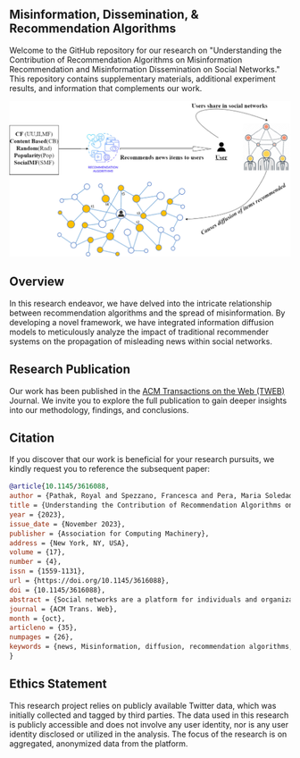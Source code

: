 ## Misinformation, Dissemination, & Recommendation Algorithms

Welcome to the GitHub repository for our research on "Understanding the Contribution of Recommendation Algorithms on Misinformation Recommendation and Misinformation Dissemination on Social Networks." This repository contains supplementary materials, additional experiment results, and information that complements our work.

<p align="center">
  <img src="experiment.png" alt="Experimental Setup" width="750"/>
</p>

## Overview

In this research endeavor, we have delved into the intricate relationship between recommendation algorithms and the spread of misinformation. By developing a novel framework, we have integrated information diffusion models to meticulously analyze the impact of traditional recommender systems on the propagation of misleading news within social networks.

## Research Publication

Our work has been published in the [ACM Transactions on the Web (TWEB)](https://doi.org/10.1145/3616088) Journal. We invite you to explore the full publication to gain deeper insights into our methodology, findings, and conclusions.

## Citation
  If you discover that our work is beneficial for your research pursuits, we kindly request you to reference the subsequent paper:
  ```bibtex
  @article{10.1145/3616088,
author = {Pathak, Royal and Spezzano, Francesca and Pera, Maria Soledad},
title = {Understanding the Contribution of Recommendation Algorithms on Misinformation Recommendation and Misinformation Dissemination on Social Networks},
year = {2023},
issue_date = {November 2023},
publisher = {Association for Computing Machinery},
address = {New York, NY, USA},
volume = {17},
number = {4},
issn = {1559-1131},
url = {https://doi.org/10.1145/3616088},
doi = {10.1145/3616088},
abstract = {Social networks are a platform for individuals and organizations to connect with each other and inform, advertise, spread ideas, and ultimately influence opinions. These platforms have been known to propel misinformation. We argue that this could be compounded by the recommender algorithms that these platforms use to suggest items potentially of interest to their users, given the known biases and filter bubbles issues affecting recommender systems. While much has been studied about misinformation on social networks, the potential exacerbation that could result from recommender algorithms in this environment is in its infancy. In this manuscript, we present the result of an in-depth analysis conducted on two datasets (Politifact FakeNewsNet dataset and HealthStory FakeHealth dataset) in order to deepen our understanding of the interconnection between recommender algorithms and misinformation spread on Twitter. In particular, we explore the degree to which well-known recommendation algorithms are prone to be impacted by misinformation. Via simulation, we also study misinformation diffusion on social networks, as triggered by suggestions produced by these recommendation algorithms. Outcomes from this work evidence that misinformation does not equally affect all recommendation algorithms. Popularity-based and network-based recommender algorithms contribute the most to misinformation diffusion. Users who are known to be superspreaders are known to directly impact algorithmic performance and misinformation spread in specific scenarios. Findings emerging from our exploration result in a number of implications for researchers and practitioners to consider when designing and deploying recommender algorithms in social networks.},
journal = {ACM Trans. Web},
month = {oct},
articleno = {35},
numpages = {26},
keywords = {news, Misinformation, diffusion, recommendation algorithms, Twitter, social networks}
}
  ```


## Ethics Statement

This research project relies on publicly available Twitter data, which was initially collected and tagged by third parties. The data used in this research is publicly accessible and does not involve any user identity, nor is any user identity disclosed or utilized in the analysis. The focus of the research is on aggregated, anonymized data from the platform.
